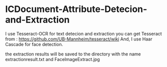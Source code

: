 # ICDocument-Attribute-Detecion-and-Extraction

I use Tesseract-OCR for text detecion and extraction 
you can get Tesseract from : https://github.com/UB-Mannheim/tesseract/wiki
And, I use Haar Cascade for face detection.

the extraction results will be saved to the directory with the name extractionresult.txt and FaceImageExtract.jpg
